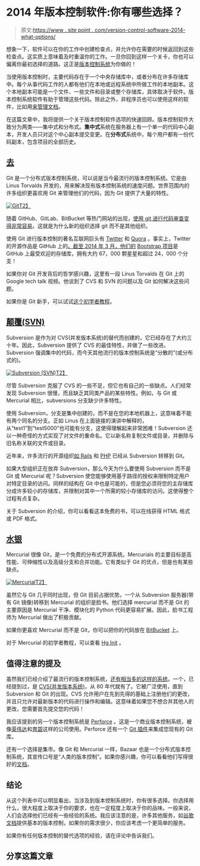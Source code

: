 # 2014 年版本控制软件:你有哪些选择？

> 原文:[https://www . site point . com/version-control-software-2014-what-options/](https://www.sitepoint.com/version-control-software-2014-what-options/)

想象一下，软件可以在你的工作中创建检查点，并允许你在需要的时候返回到这些检查点。这实质上意味着及时重温你的工作。一旦你回到这样一个关卡，你也可以偏离你最初选择的道路。这正是[版本控制系统](http://en.wikipedia.org/wiki/Revision_control)为你做的！

当使用版本控制时，主要代码存在于一个中央存储库中，或者分布在许多存储库中。每个从事代码工作的人都有他们在本地或远程系统中所做工作的本地副本。这个本地副本可能是一个文件、一些文件和目录或整个存储库，具体取决于软件。版本控制系统软件有助于管理这些代码。除此之外，非程序员也可以使用这样的软件，比如用[来管理文档](https://medium.com/tech-talk/49c85d3f647d)。

在这篇文章中，我将提供一个关于版本控制软件选项的快速回顾。版本控制软件大致分为两类——集中式和分布式。**集中式**系统在服务器上有一个单一的代码中心副本，开发人员只对这个中心副本提交变更。在**分布式**系统中，每个用户都有一份代码副本，包含项目的全部历史。

## [去](http://www.git-scm.com/)

Git 是一个分布式版本控制系统，可以说是当今最流行的版本控制系统。它是由 Linus Torvalds 开发的，用来解决现有版本控制系统的速度问题。世界范围内的许多组织更喜欢用 Git 来管理他们的代码，因为 Git 提供了大量的特性。

[![Git](../Images/4f74216ddfddda090c87474c9e7f6779.png)T2】](http://www.git-scm.com/)

随着 GitHub、GitLab、BitBucket 等热门网站的出现，[使用 git 进行代码审查变得非常容易](https://www.sitepoint.com/using-git-open-source-projects/)。这就是为什么新的组织选择 git 而不是其他组织。

使用 Git 进行版本控制的著名互联网巨头有 [Twitter](http://opensource.com/business/12/8/open-source-technology-behind-twitter) 和 [Quora](https://www.quora.com/What-kind-of-version-control-system-does-Quora-use/answer/Charlie-Cheever) 。事实上，Twitter 的开源作品是 GitHub 上的[。截至 2014 年 3 月，他们的](https://github.com/twitter) [Bootstrap 项目](https://github.com/twbs/bootstrap/)是 GitHub 上最受欢迎的存储库，拥有大约 67，000 颗星星和超过 24，000 个分支！

如果你对 Git 开发背后的哲学感兴趣，这里有一段 Linus Torvalds 在 Git 上的 Google tech talk 视频。他谈到了 CVS 和 SVN 的问题以及 Git 如何解决这些问题。

如果你是 Git 新手，可以试试[这个初学者教程](http://try.github.io/levels/1/challenges/1)。

## [颠覆(SVN)](http://subversion.apache.org/)

Subversion 是作为对 CVS(并发版本系统)的替代而创建的，它已经存在了大约三十年。因此，Subversion 提供了 CVS 的最佳特性，并做了一些改进。Subversion 强调集中的代码，而今天其他流行的版本控制系统是“分散的”(或分布式的)。

[![Subversion (SVN)](../Images/c364ee7ec9a00e22d246207151e9bcc3.png)T2】](http://subversion.apache.org/)

尽管 Subversion 克服了 CVS 的一些不足，但它也有自己的一些缺点。人们经常发现 Subversion 很慢，而且缺乏其同类产品的某些特性。例如，与 Git 或 Mercurial 相比，subversions 分支缺少许多特性。

使用 Subversion，分支是集中创建的，而不是在您的本地机器上，这意味着不能有两个同名的分支。正如 Linus 在上面链接的演讲中解释的，从“test1”到“test5000”也可能有分支，这使得理解起来非常困难！Subversion 还以一种奇怪的方式实现了对文件的重命名。它以新名称复制文件或目录，并删除与旧名称关联的文件或目录。

近年来，许多流行的开源组织[如 Rails](http://weblog.rubyonrails.org/2008/4/2/rails-is-moving-from-svn-to-git/) 和 [PHP](http://news.php.net/php.internals/55293) 已经从 Subversion 转移到 Git。

如果大型组织正在放弃 Subversion，那么今天为什么要使用 Subversion 而不是 Git 或 Mercurial 呢？Subversion 使您能够使用基于路径的授权来限制特定用户对特定目录的访问。同样的结构在 Git 中也是可能的，但是您必须将您的主存储库分成许多较小的存储库，并限制对其中一个所需的较小存储库的访问。这使得整个过程有点复杂。

关于 Subversion 的介绍，你可以看看这本免费的书，可以在线获得 HTML 格式或 PDF 格式。

## [水银](http://mercurial.selenic.com/)

Mercurial 很像 Git，是一个免费的分布式开源系统。Mercurials 的主要目标是高性能、可伸缩性以及高级分支和合并功能。它有类似于 Git 的优点，但是也有某些缺点。

[![Mercurial](../Images/d7c8609292d06a38b88aa616f024e499.png)T2】](http://mercurial.selenic.com/)

虽然它与 Git 几乎同时出现，但 Git 目前占据优势。一个从 Subversion 服务器(带有 Git 镜像)转移到 Mercurial 的组织是脸书。他们选择 mercurial 而不是 Git 的主要原因是 Mercurial 干净、模块化的 Python 代码更容易扩展。因此，脸书工程师为 Mercurial 做出了积极贡献。

如果你更喜欢 Mercurial 而不是 Git，你可以把你的代码放在 [BitBucket](https://bitbucket.org/) 上。

对于 Mercurial 的初学者教程，可以查看 [Hg Init](http://hginit.com/) 。

## 值得注意的提及

虽然我们已经介绍了最流行的版本控制系统，[还有相当多的这样的系统](http://en.wikipedia.org/wiki/Comparison_of_revision_control_software)。一个，已经提到过，是 [CVS(并发版本系统)](http://www.nongnu.org/cvs/)，从 80 年代就有了。它被广泛使用，直到 Subversion 和 Git 的出现。CVS 允许用户在先到先得的基础上注册他们的更改，并且只允许对最新版本的代码进行操作和编辑。这意味着如果您不想合并其他人的更改，您需要首先提交您的代码！

我应该提到的另一个版本控制系统是 [Perforce](http://www.perforce.com/) 。这是一个商业版本控制系统，被像[英伟达](http://www.perforce.com/customers/success-stories/nvidia)和[育碧](http://www.perforce.com/customers/success-stories/ubisoft)这样的公司使用。Perforce 还有一个 [Git 插件](http://www.perforce.com/product/components/git-fusion)来集成您现有的 Git 库。

还有一个选择是集市。像 Git 和 Mercurial 一样，Bazaar 也是一个分布式版本控制系统，其宣传口号是“人类的版本控制”。如果你感兴趣，你可以看看他们写得很好的[文档](http://doc.bazaar.canonical.com/en/)。

## 结论

从这个列表中可以明显看出，当涉及到版本控制系统时，你有很多选择。你选择用什么，很大程度上取决于你的要求，也在一定程度上取决于你的品味。一般来说，人们会选择他们已经有一些经验的系统。我应该注意的是，许多其他服务，如[谷歌文档](https://drive.google.com/)提供基本的版本控制，如果你的需求很少，你应该考虑一个更简单的服务。

如果你有任何版本控制的替代选项的经验，请在评论中告诉我们。

## 分享这篇文章